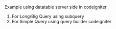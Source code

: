 Example using datatable server side in codeigniter
1. For Long/Big Query using subquery
2. For Simple Query using query builder codeigniter
